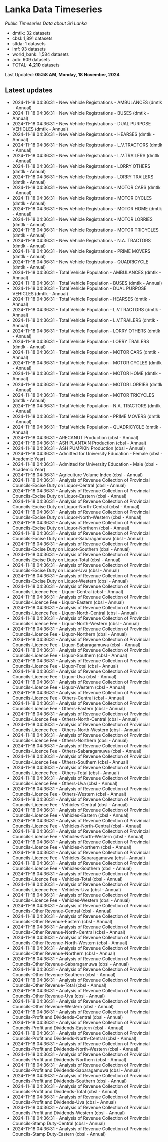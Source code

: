 # Lanka Data Timeseries
*Public Timeseries Data about Sri Lanka*

* dmtlk: 32 datasets
* cbsl: 1,891 datasets
* sltda: 1 datasets
* imf: 93 datasets
* world_bank: 1,584 datasets
* adb: 609 datasets
* TOTAL: **4,210** datasets

Last Updated: **05:58 AM, Monday, 18 November, 2024**

## Latest updates

* 2024-11-18 04:36:31 - New Vehicle Registrations - AMBULANCES (dmtlk - Annual)
* 2024-11-18 04:36:31 - New Vehicle Registrations - BUSES (dmtlk - Annual)
* 2024-11-18 04:36:31 - New Vehicle Registrations - DUAL PURPOSE VEHICLES (dmtlk - Annual)
* 2024-11-18 04:36:31 - New Vehicle Registrations - HEARSES (dmtlk - Annual)
* 2024-11-18 04:36:31 - New Vehicle Registrations - L.V.TRACTORS (dmtlk - Annual)
* 2024-11-18 04:36:31 - New Vehicle Registrations - L.V.TRAILERS (dmtlk - Annual)
* 2024-11-18 04:36:31 - New Vehicle Registrations - LORRY OTHERS (dmtlk - Annual)
* 2024-11-18 04:36:31 - New Vehicle Registrations - LORRY TRAILERS (dmtlk - Annual)
* 2024-11-18 04:36:31 - New Vehicle Registrations - MOTOR CARS (dmtlk - Annual)
* 2024-11-18 04:36:31 - New Vehicle Registrations - MOTOR CYCLES (dmtlk - Annual)
* 2024-11-18 04:36:31 - New Vehicle Registrations - MOTOR HOME (dmtlk - Annual)
* 2024-11-18 04:36:31 - New Vehicle Registrations - MOTOR LORRIES (dmtlk - Annual)
* 2024-11-18 04:36:31 - New Vehicle Registrations - MOTOR TRICYCLES (dmtlk - Annual)
* 2024-11-18 04:36:31 - New Vehicle Registrations - N.A. TRACTORS (dmtlk - Annual)
* 2024-11-18 04:36:31 - New Vehicle Registrations - PRIME MOVERS (dmtlk - Annual)
* 2024-11-18 04:36:31 - New Vehicle Registrations - QUADRICYCLE (dmtlk - Annual)
* 2024-11-18 04:36:31 - Total Vehicle Population - AMBULANCES (dmtlk - Annual)
* 2024-11-18 04:36:31 - Total Vehicle Population - BUSES (dmtlk - Annual)
* 2024-11-18 04:36:31 - Total Vehicle Population - DUAL PURPOSE VEHICLES (dmtlk - Annual)
* 2024-11-18 04:36:31 - Total Vehicle Population - HEARSES (dmtlk - Annual)
* 2024-11-18 04:36:31 - Total Vehicle Population - L.V.TRACTORS (dmtlk - Annual)
* 2024-11-18 04:36:31 - Total Vehicle Population - L.V.TRAILERS (dmtlk - Annual)
* 2024-11-18 04:36:31 - Total Vehicle Population - LORRY OTHERS (dmtlk - Annual)
* 2024-11-18 04:36:31 - Total Vehicle Population - LORRY TRAILERS (dmtlk - Annual)
* 2024-11-18 04:36:31 - Total Vehicle Population - MOTOR CARS (dmtlk - Annual)
* 2024-11-18 04:36:31 - Total Vehicle Population - MOTOR CYCLES (dmtlk - Annual)
* 2024-11-18 04:36:31 - Total Vehicle Population - MOTOR HOME (dmtlk - Annual)
* 2024-11-18 04:36:31 - Total Vehicle Population - MOTOR LORRIES (dmtlk - Annual)
* 2024-11-18 04:36:31 - Total Vehicle Population - MOTOR TRICYCLES (dmtlk - Annual)
* 2024-11-18 04:36:31 - Total Vehicle Population - N.A. TRACTORS (dmtlk - Annual)
* 2024-11-18 04:36:31 - Total Vehicle Population - PRIME MOVERS (dmtlk - Annual)
* 2024-11-18 04:36:31 - Total Vehicle Population - QUADRICYCLE (dmtlk - Annual)
* 2024-11-18 04:36:31 - ARECANUT Production (cbsl - Annual)
* 2024-11-18 04:36:31 - ASH PLANTAIN Production (cbsl - Annual)
* 2024-11-18 04:36:31 - ASH PUMPKIN Production (cbsl - Annual)
* 2024-11-18 04:36:31 - Admitted for University Education - Female (cbsl - Academic Year)
* 2024-11-18 04:36:31 - Admitted for University Education - Male (cbsl - Academic Year)
* 2024-11-18 04:36:31 - Agriculture Volume Index (cbsl - Annual)
* 2024-11-18 04:36:31 - Analysis of Revenue Collection of Provincial Councils-Excise Duty on Liquor-Central (cbsl - Annual)
* 2024-11-18 04:36:31 - Analysis of Revenue Collection of Provincial Councils-Excise Duty on Liquor-Eastern (cbsl - Annual)
* 2024-11-18 04:36:31 - Analysis of Revenue Collection of Provincial Councils-Excise Duty on Liquor-North-Central (cbsl - Annual)
* 2024-11-18 04:36:31 - Analysis of Revenue Collection of Provincial Councils-Excise Duty on Liquor-North-Western (cbsl - Annual)
* 2024-11-18 04:36:31 - Analysis of Revenue Collection of Provincial Councils-Excise Duty on Liquor-Northern (cbsl - Annual)
* 2024-11-18 04:36:31 - Analysis of Revenue Collection of Provincial Councils-Excise Duty on Liquor-Sabaragamuwa (cbsl - Annual)
* 2024-11-18 04:36:31 - Analysis of Revenue Collection of Provincial Councils-Excise Duty on Liquor-Southern (cbsl - Annual)
* 2024-11-18 04:36:31 - Analysis of Revenue Collection of Provincial Councils-Excise Duty on Liquor-Total (cbsl - Annual)
* 2024-11-18 04:36:31 - Analysis of Revenue Collection of Provincial Councils-Excise Duty on Liquor-Uva (cbsl - Annual)
* 2024-11-18 04:36:31 - Analysis of Revenue Collection of Provincial Councils-Excise Duty on Liquor-Western (cbsl - Annual)
* 2024-11-18 04:36:31 - Analysis of Revenue Collection of Provincial Councils-Licence Fee - Liquor-Central (cbsl - Annual)
* 2024-11-18 04:36:31 - Analysis of Revenue Collection of Provincial Councils-Licence Fee - Liquor-Eastern (cbsl - Annual)
* 2024-11-18 04:36:31 - Analysis of Revenue Collection of Provincial Councils-Licence Fee - Liquor-North-Central (cbsl - Annual)
* 2024-11-18 04:36:31 - Analysis of Revenue Collection of Provincial Councils-Licence Fee - Liquor-North-Western (cbsl - Annual)
* 2024-11-18 04:36:31 - Analysis of Revenue Collection of Provincial Councils-Licence Fee - Liquor-Northern (cbsl - Annual)
* 2024-11-18 04:36:31 - Analysis of Revenue Collection of Provincial Councils-Licence Fee - Liquor-Sabaragamuwa (cbsl - Annual)
* 2024-11-18 04:36:31 - Analysis of Revenue Collection of Provincial Councils-Licence Fee - Liquor-Southern (cbsl - Annual)
* 2024-11-18 04:36:31 - Analysis of Revenue Collection of Provincial Councils-Licence Fee - Liquor-Total (cbsl - Annual)
* 2024-11-18 04:36:31 - Analysis of Revenue Collection of Provincial Councils-Licence Fee - Liquor-Uva (cbsl - Annual)
* 2024-11-18 04:36:31 - Analysis of Revenue Collection of Provincial Councils-Licence Fee - Liquor-Western (cbsl - Annual)
* 2024-11-18 04:36:31 - Analysis of Revenue Collection of Provincial Councils-Licence Fee - Others-Central (cbsl - Annual)
* 2024-11-18 04:36:31 - Analysis of Revenue Collection of Provincial Councils-Licence Fee - Others-Eastern (cbsl - Annual)
* 2024-11-18 04:36:31 - Analysis of Revenue Collection of Provincial Councils-Licence Fee - Others-North-Central (cbsl - Annual)
* 2024-11-18 04:36:31 - Analysis of Revenue Collection of Provincial Councils-Licence Fee - Others-North-Western (cbsl - Annual)
* 2024-11-18 04:36:31 - Analysis of Revenue Collection of Provincial Councils-Licence Fee - Others-Northern (cbsl - Annual)
* 2024-11-18 04:36:31 - Analysis of Revenue Collection of Provincial Councils-Licence Fee - Others-Sabaragamuwa (cbsl - Annual)
* 2024-11-18 04:36:31 - Analysis of Revenue Collection of Provincial Councils-Licence Fee - Others-Southern (cbsl - Annual)
* 2024-11-18 04:36:31 - Analysis of Revenue Collection of Provincial Councils-Licence Fee - Others-Total (cbsl - Annual)
* 2024-11-18 04:36:31 - Analysis of Revenue Collection of Provincial Councils-Licence Fee - Others-Uva (cbsl - Annual)
* 2024-11-18 04:36:31 - Analysis of Revenue Collection of Provincial Councils-Licence Fee - Others-Western (cbsl - Annual)
* 2024-11-18 04:36:31 - Analysis of Revenue Collection of Provincial Councils-Licence Fee - Vehicles-Central (cbsl - Annual)
* 2024-11-18 04:36:31 - Analysis of Revenue Collection of Provincial Councils-Licence Fee - Vehicles-Eastern (cbsl - Annual)
* 2024-11-18 04:36:31 - Analysis of Revenue Collection of Provincial Councils-Licence Fee - Vehicles-North-Central (cbsl - Annual)
* 2024-11-18 04:36:31 - Analysis of Revenue Collection of Provincial Councils-Licence Fee - Vehicles-North-Western (cbsl - Annual)
* 2024-11-18 04:36:31 - Analysis of Revenue Collection of Provincial Councils-Licence Fee - Vehicles-Northern (cbsl - Annual)
* 2024-11-18 04:36:31 - Analysis of Revenue Collection of Provincial Councils-Licence Fee - Vehicles-Sabaragamuwa (cbsl - Annual)
* 2024-11-18 04:36:31 - Analysis of Revenue Collection of Provincial Councils-Licence Fee - Vehicles-Southern (cbsl - Annual)
* 2024-11-18 04:36:31 - Analysis of Revenue Collection of Provincial Councils-Licence Fee - Vehicles-Total (cbsl - Annual)
* 2024-11-18 04:36:31 - Analysis of Revenue Collection of Provincial Councils-Licence Fee - Vehicles-Uva (cbsl - Annual)
* 2024-11-18 04:36:31 - Analysis of Revenue Collection of Provincial Councils-Licence Fee - Vehicles-Western (cbsl - Annual)
* 2024-11-18 04:36:31 - Analysis of Revenue Collection of Provincial Councils-Other Revenue-Central (cbsl - Annual)
* 2024-11-18 04:36:31 - Analysis of Revenue Collection of Provincial Councils-Other Revenue-Eastern (cbsl - Annual)
* 2024-11-18 04:36:31 - Analysis of Revenue Collection of Provincial Councils-Other Revenue-North-Central (cbsl - Annual)
* 2024-11-18 04:36:31 - Analysis of Revenue Collection of Provincial Councils-Other Revenue-North-Western (cbsl - Annual)
* 2024-11-18 04:36:31 - Analysis of Revenue Collection of Provincial Councils-Other Revenue-Northern (cbsl - Annual)
* 2024-11-18 04:36:31 - Analysis of Revenue Collection of Provincial Councils-Other Revenue-Sabaragamuwa (cbsl - Annual)
* 2024-11-18 04:36:31 - Analysis of Revenue Collection of Provincial Councils-Other Revenue-Southern (cbsl - Annual)
* 2024-11-18 04:36:31 - Analysis of Revenue Collection of Provincial Councils-Other Revenue-Total (cbsl - Annual)
* 2024-11-18 04:36:31 - Analysis of Revenue Collection of Provincial Councils-Other Revenue-Uva (cbsl - Annual)
* 2024-11-18 04:36:31 - Analysis of Revenue Collection of Provincial Councils-Other Revenue-Western (cbsl - Annual)
* 2024-11-18 04:36:31 - Analysis of Revenue Collection of Provincial Councils-Profit and Dividends-Central (cbsl - Annual)
* 2024-11-18 04:36:31 - Analysis of Revenue Collection of Provincial Councils-Profit and Dividends-Eastern (cbsl - Annual)
* 2024-11-18 04:36:31 - Analysis of Revenue Collection of Provincial Councils-Profit and Dividends-North-Central (cbsl - Annual)
* 2024-11-18 04:36:31 - Analysis of Revenue Collection of Provincial Councils-Profit and Dividends-North-Western (cbsl - Annual)
* 2024-11-18 04:36:31 - Analysis of Revenue Collection of Provincial Councils-Profit and Dividends-Northern (cbsl - Annual)
* 2024-11-18 04:36:31 - Analysis of Revenue Collection of Provincial Councils-Profit and Dividends-Sabaragamuwa (cbsl - Annual)
* 2024-11-18 04:36:31 - Analysis of Revenue Collection of Provincial Councils-Profit and Dividends-Southern (cbsl - Annual)
* 2024-11-18 04:36:31 - Analysis of Revenue Collection of Provincial Councils-Profit and Dividends-Total (cbsl - Annual)
* 2024-11-18 04:36:31 - Analysis of Revenue Collection of Provincial Councils-Profit and Dividends-Uva (cbsl - Annual)
* 2024-11-18 04:36:31 - Analysis of Revenue Collection of Provincial Councils-Profit and Dividends-Western (cbsl - Annual)
* 2024-11-18 04:36:31 - Analysis of Revenue Collection of Provincial Councils-Stamp Duty-Central (cbsl - Annual)
* 2024-11-18 04:36:31 - Analysis of Revenue Collection of Provincial Councils-Stamp Duty-Eastern (cbsl - Annual)